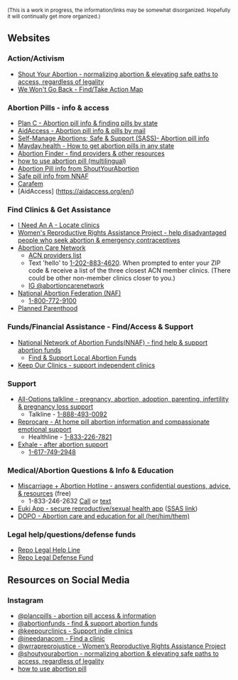 
<sup> (This is a work in progress, the information/links may be somewhat disorganized. Hopefully it will continually get more organized.) </sup>

## Websites

### Action/Activism

- [Shout Your Abortion - normalizing abortion & elevating safe paths to access, regardless of legality](https://shoutyourabortion.com)
- [We Won't Go Back - Find/Take Action Map](https://map.wewontgoback.com) 

### Abortion Pills - info & access

- [Plan C - Abortion pill info & finding pills by state](https://www.plancpills.org)
- [AidAccess - Abortion pill info & pills by mail](https://aidaccess.org)
- [Self-Manage Abortions; Safe & Support (SASS)- Abortion pill info](https://abortionpillinfo.org)
- [Mayday.health - How to get abortion pills in any state](https://mayday.health)
- [Abortion Finder - find providers & other resources](https://www.abortionfinder.org/)
- [how to use abortion pill (multilingual)](https://www.howtouseabortionpill.org)
- [Abortion Pill info from ShoutYourAbortion](https://shareabortionpill.info)
- [Safe pill info from NNAF](https://abortionfunds.org/safe-abortion-using-pills)
- [Carafem](https://carafem.org/)
- [AidAccess] (https://aidaccess.org/en/)

### Find Clinics & Get Assistance

- [I Need An A - Locate clinics](https://www.ineedana.com)
- [Women's Reproductive Rights Assistance Project - help disadvantaged people who seek abortion & emergency contraceptives](https://wrrap.org)
- [Abortion Care Network](https://abortioncarenetwork.org)
  - [ACN providers list](https://abortioncarenetwork.org/abortion-care-providers)
  - Text 'hello' to [1-202-883-4620](sms:+12028834620). When prompted to enter your ZIP code & receive a list of the three closest ACN member clinics. (There could be other non-member clinics closer to you.)
  - [IG @abortioncarenetwork](https://www.instagram.com/abortioncarenetwork)
- [National Abortion Federation (NAF)](https://prochoice.org)
  - [1-800-772-9100](tel:+18007729100)
- [Planned Parenthood](https://www.plannedparenthood.org)

### Funds/Financial Assistance - Find/Access & Support

- [National Network of Abortion Funds(NNAF) - find help & support abortion funds](https://abortionfunds.org)
  - [Find & Support Local Abortion Funds](https://abortionfunds.org/funds)
- [Keep Our Clinics - support independent clinics](https://keepourclinics.org/donate/)

### Support

- [All-Options talkline - pregnancy, abortion, adoption, parenting, infertility & pregnancy loss support](https://www.all-options.org/find-support/talkline)
  - Talkline - [1-888-493-0092](tel:+18884930092)
- [Reprocare - At home pill abortion information and compassionate emotional support](https://abortionhotline.org)
  - Healthline - [1-833-226-7821](tel:+18332267821)
- [Exhale - after abortion support](https://exhaleprovoice.org)
  - [1-617-749-2948](tel:+16177492948)

### Medical/Abortion Questions & Info & Education

- [Miscarriage + Abortion Hotline - answers confidential questions, advice, & resources](https://www.mahotline.org) (free)
  - 1-833-246-2632 [Call](tel:1-833-246-2632) or [text](sms:1-833-246-2632)
- [Euki App - secure reproductive/sexual health app](https://eukiapp.com) ([SSAS link](https://abortionpillinfo.org/en/euki-app))
- [DOPO - Abortion care and education for all (her/him/them)](https://www.wearedopo.com)

### Legal help/questions/defense funds

- [Repo Legal Help Line](https://www.reprolegalhelpline.org)
- [Repo Legal Defense Fund](https://reprolegaldefensefund.org)

## Resources on Social Media

### Instagram

- [@plancpills - abortion pill access & information](https://www.instagram.com/plancpills)
- [@abortionfunds - find & support abortion funds](https://www.instagram.com/abortionfunds)
- [@keepourclinics - Support indie clinics](https://www.instagram.com/keepourclinics)
- [@ineedanacom - Find a clinic](https://www.instagram.com/ineedanacom)
- [@wrrapreprojustice - Women’s Reproductive Rights Assistance Project](https://www.instagram.com/wrrapreprojustice)
- [@shoutyourabortion - normalizing abortion & elevating safe paths to access, regardless of legality](https://www.instagram.com/shoutyourabortion)
- [how to use abortion pill](https://www.instagram.com/htuabortionpill)

